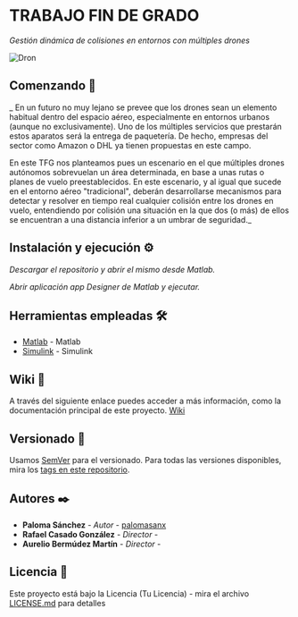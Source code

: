 # TRABAJO FIN DE GRADO

_Gestión dinámica de colisiones en entornos con múltiples drones_

![Dron](https://github.com/PalomaSanx/UAVsimulation_TFG/tree/master/imagReadme/dron.png)

## Comenzando 🚀

_ En un futuro no muy lejano se prevee que los drones sean un elemento habitual dentro del espacio aéreo,
especialmente en entornos urbanos (aunque no exclusivamente). Uno de los múltiples servicios que
prestarán estos aparatos será la entrega de paquetería. De hecho, empresas del sector como Amazon o
DHL ya tienen propuestas en este campo.

En este TFG nos planteamos pues un escenario en el que múltiples drones autónomos sobrevuelan un área
determinada, en base a unas rutas o planes de vuelo preestablecidos. En este escenario, y al igual que
sucede en el entorno aéreo "tradicional", deberán desarrollarse mecanismos para detectar y resolver en
tiempo real cualquier colisión entre los drones en vuelo, entendiendo por colisión una situación en la que
dos (o más) de ellos se encuentran a una distancia inferior a un umbrar de seguridad._

## Instalación y ejecución ⚙️

_Descargar el repositorio y abrir el mismo desde Matlab._

_Abrir aplicación app Designer de Matlab y ejecutar._

## Herramientas empleadas 🛠️

* [Matlab](https://es.mathworks.com/) - Matlab
* [Simulink](https://es.mathworks.com/products/simulink.html) - Simulink

## Wiki 📖

A través del siguiente enlace puedes acceder a más información, como la documentación principal de este proyecto. [Wiki](https://github.com/PalomaSanx/UAVsimulation_TFG/tree/master/wiki)

## Versionado 📌

Usamos [SemVer](http://semver.org/) para el versionado. Para todas las versiones disponibles, mira los [tags en este repositorio](https://github.com/PalomaSanx/UAVsimulation_TFG.git/tags).

## Autores ✒️

* **Paloma Sánchez** - *Autor* - [palomasanx](https://github.com/PalomaSanx)
* **Rafael Casado González** - *Director* - 
* **Aurelio Bermúdez Martín** - *Director* - 

## Licencia 📄

Este proyecto está bajo la Licencia (Tu Licencia) - mira el archivo [LICENSE.md](LICENSE.md) para detalles

